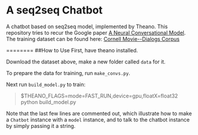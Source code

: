 # A seq2seq Chatbot

A chatbot based on seq2seq model, implemented by Theano.
This repository tries to recur the Google paper [A Neural Conversational Model](http://arxiv.org/abs/1506.05869).
The training dataset can be found here: [Cornell Movie--Dialogs Corpus](http://www.mpi-sws.org/~cristian/Cornell_Movie-Dialogs_Corpus.html)

========
##How to Use
First, have theano installed.

Download the dataset above, make a new folder called `data` for it.

To prepare the data for training, run `make_convs.py`.

Next run `build_model.py` to train:
>$THEANO_FLAGS=mode=FAST_RUN,device=gpu,floatX=float32 python build_model.py

Note that the last few lines are commented out, which illustrate how to make a `Chatbot` instance with a `model` instance, and to talk to the chatbot instance by simply passing it a string.

